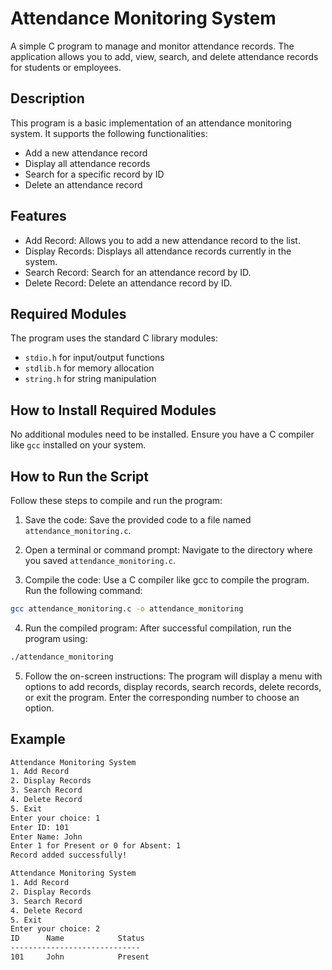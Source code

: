 # Attendance Monitoring System
A simple C program to manage and monitor attendance records. The application allows you to add, view, search, and delete attendance records for students or employees.

## Description
This program is a basic implementation of an attendance monitoring system. It supports the following functionalities:

- Add a new attendance record
- Display all attendance records
- Search for a specific record by ID
- Delete an attendance record

## Features
- Add Record: Allows you to add a new attendance record to the list.
- Display Records: Displays all attendance records currently in the system.
- Search Record: Search for an attendance record by ID.
- Delete Record: Delete an attendance record by ID.

## Required Modules
The program uses the standard C library modules:

- `stdio.h` for input/output functions
- `stdlib.h` for memory allocation
- `string.h` for string manipulation

## How to Install Required Modules
No additional modules need to be installed. Ensure you have a C compiler like `gcc` installed on your system.

## How to Run the Script
Follow these steps to compile and run the program:

1. Save the code: Save the provided code to a file named `attendance_monitoring.c`.

2. Open a terminal or command prompt: Navigate to the directory where you saved `attendance_monitoring.c`.

3. Compile the code: Use a C compiler like gcc to compile the program. Run the following command:
```bash 
gcc attendance_monitoring.c -o attendance_monitoring
```
4. Run the compiled program: After successful compilation, run the program using:
```bash 
./attendance_monitoring
```
5. Follow the on-screen instructions: The program will display a menu with options to add records, display records, search records, delete records, or exit the program. Enter the corresponding number to choose an option.

## Example
```bash
Attendance Monitoring System
1. Add Record
2. Display Records
3. Search Record
4. Delete Record
5. Exit
Enter your choice: 1
Enter ID: 101
Enter Name: John
Enter 1 for Present or 0 for Absent: 1
Record added successfully!

Attendance Monitoring System
1. Add Record
2. Display Records
3. Search Record
4. Delete Record
5. Exit
Enter your choice: 2
ID      Name            Status
-----------------------------
101     John            Present
```